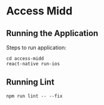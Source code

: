 # Access Midd


## Running the Application

Steps to run application:
```
cd access-midd
react-native run-ios
```

## Running Lint

```
npm run lint -- --fix
```
